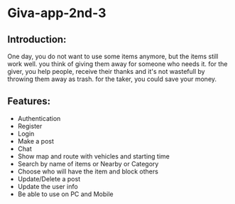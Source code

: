 # Giva-app-2nd-3
<h2>
Introduction:</h2>
<p>One day, you do not want to use some items anymore, but the items still work well. you think of giving them away for someone who needs it. for the giver, you help people, receive their thanks and it's not wastefull by throwing them away as trash. for the taker, you could save your money. 
</p>
<h2>Features:</h2>
<ul>
  <li>Authentication</li>
  <li>Register</li>
  <li>Login</li>
  <li>Make a post</li>
  <li>Chat</li>
  <li>Show map and route with vehicles and starting time</li>
  <li>Search by name of items or Nearby or Category</li>
  <li>Choose who will have the item and block others</li>
  <li>Update/Delete a post</li>
  <li>Update the user info</li>
  <li>Be able to use on PC and Mobile</li>
</ul>
